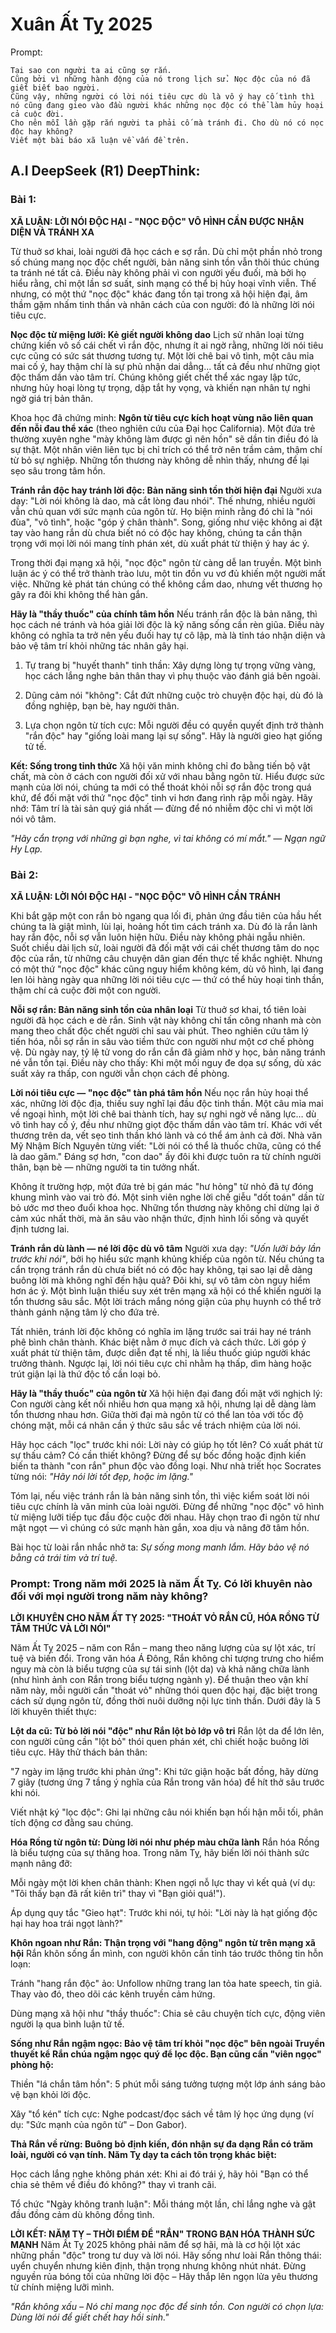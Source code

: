 # Xuân Ất Tỵ 2025
Prompt:

```
Tại sao con người ta ai cũng sợ rắn.
Cũng bởi vì những hành động của nó trong lịch sử. Nọc độc của nó đã giết biết bao người.
Cũng vậy, những người có lời nói tiêu cực dù là vô ý hay cố tình thì nó cũng đang gieo vào đầu người khác những nọc độc có thể làm hủy hoại cả cuộc đời. 
Cho nên mỗi lần gặp rắn người ta phải cố mà tránh đi. Cho dù nó có nọc độc hay không?
Viết một bài báo xã luận về vấn đề trên.
```

## A.I DeepSeek (R1) DeepThink:

### Bài 1:

**XÃ LUẬN: LỜI NÓI ĐỘC HẠI - "NỌC ĐỘC" VÔ HÌNH CẦN ĐƯỢC NHẬN DIỆN VÀ TRÁNH XA**

Từ thuở sơ khai, loài người đã học cách e sợ rắn. Dù chỉ một phần nhỏ trong số chúng mang nọc độc chết người, bản năng sinh tồn vẫn thôi thúc chúng ta tránh né tất cả. Điều này không phải vì con người yếu đuối, mà bởi họ hiểu rằng, chỉ một lần sơ suất, sinh mạng có thể bị hủy hoại vĩnh viễn. Thế nhưng, có một thứ "nọc độc" khác đang tồn tại trong xã hội hiện đại, âm thầm gặm nhấm tinh thần và nhân cách của con người: đó là những lời nói tiêu cực.

**Nọc độc từ miệng lưỡi: Kẻ giết người không dao**
Lịch sử nhân loại từng chứng kiến vô số cái chết vì rắn độc, nhưng ít ai ngờ rằng, những lời nói tiêu cực cũng có sức sát thương tương tự. Một lời chê bai vô tình, một câu mỉa mai cố ý, hay thậm chí là sự phủ nhận dai dẳng... tất cả đều như những giọt độc thấm dần vào tâm trí. Chúng không giết chết thể xác ngay lập tức, nhưng hủy hoại lòng tự trọng, dập tắt hy vọng, và khiến nạn nhân tự nghi ngờ giá trị bản thân.

Khoa học đã chứng minh: **Ngôn từ tiêu cực kích hoạt vùng não liên quan đến nỗi đau thể xác** (theo nghiên cứu của Đại học California). Một đứa trẻ thường xuyên nghe "mày không làm được gì nên hồn" sẽ dần tin điều đó là sự thật. Một nhân viên liên tục bị chỉ trích có thể trở nên trầm cảm, thậm chí từ bỏ sự nghiệp. Những tổn thương này không dễ nhìn thấy, nhưng để lại sẹo sâu trong tâm hồn.

**Tránh rắn độc hay tránh lời độc: Bản năng sinh tồn thời hiện đại**
Người xưa dạy: "Lời nói không là dao, mà cắt lòng đau nhói". Thế nhưng, nhiều người vẫn chủ quan với sức mạnh của ngôn từ. Họ biện minh rằng đó chỉ là "nói đùa", "vô tình", hoặc "góp ý chân thành". Song, giống như việc không ai đặt tay vào hang rắn dù chưa biết nó có độc hay không, chúng ta cần thận trọng với mọi lời nói mang tính phán xét, dù xuất phát từ thiện ý hay ác ý.

Trong thời đại mạng xã hội, "nọc độc" ngôn từ càng dễ lan truyền. Một bình luận ác ý có thể trở thành trào lưu, một tin đồn vu vơ đủ khiến một người mất việc. Những kẻ phát tán chúng có thể không cầm dao, nhưng vết thương họ gây ra đôi khi không thể hàn gắn.

**Hãy là "thầy thuốc" của chính tâm hồn**
Nếu tránh rắn độc là bản năng, thì học cách né tránh và hóa giải lời độc là kỹ năng sống cần rèn giũa. Điều này không có nghĩa ta trở nên yếu đuối hay tự cô lập, mà là tỉnh táo nhận diện và bảo vệ tâm trí khỏi những tác nhân gây hại.

1. Tự trang bị "huyết thanh" tinh thần: Xây dựng lòng tự trọng vững vàng, học cách lắng nghe bản thân thay vì phụ thuộc vào đánh giá bên ngoài.

2. Dũng cảm nói "không": Cắt đứt những cuộc trò chuyện độc hại, dù đó là đồng nghiệp, bạn bè, hay người thân.

3. Lựa chọn ngôn từ tích cực: Mỗi người đều có quyền quyết định trở thành "rắn độc" hay "giống loài mang lại sự sống". Hãy là người gieo hạt giống tử tế.

**Kết: Sống trong tỉnh thức**
Xã hội văn minh không chỉ đo bằng tiến bộ vật chất, mà còn ở cách con người đối xử với nhau bằng ngôn từ. Hiểu được sức mạnh của lời nói, chúng ta mới có thể thoát khỏi nỗi sợ rắn độc trong quá khứ, để đối mặt với thứ "nọc độc" tinh vi hơn đang rình rập mỗi ngày. Hãy nhớ: Tâm trí là tài sản quý giá nhất — đừng để nó nhiễm độc chỉ vì một lời nói vô tâm.

*"Hãy cẩn trọng với những gì bạn nghe, vì tai không có mí mắt." — Ngạn ngữ Hy Lạp.*

### Bài 2:

**XÃ LUẬN: LỜI NÓI ĐỘC HẠI - "NỌC ĐỘC" VÔ HÌNH CẦN TRÁNH**

Khi bắt gặp một con rắn bò ngang qua lối đi, phản ứng đầu tiên của hầu hết chúng ta là giật mình, lùi lại, hoảng hốt tìm cách tránh xa. Dù đó là rắn lành hay rắn độc, nỗi sợ vẫn luôn hiện hữu. Điều này không phải ngẫu nhiên. Suốt chiều dài lịch sử, loài người đã đối mặt với cái chết thương tâm do nọc độc của rắn, từ những câu chuyện dân gian đến thực tế khắc nghiệt. Nhưng có một thứ "nọc độc" khác cũng nguy hiểm không kém, dù vô hình, lại đang len lỏi hàng ngày qua những lời nói tiêu cực — thứ có thể hủy hoại tinh thần, thậm chí cả cuộc đời một con người.

**Nỗi sợ rắn: Bản năng sinh tồn của nhân loại**
Từ thuở sơ khai, tổ tiên loài người đã học cách e dè rắn. Sinh vật này không chỉ tấn công nhanh mà còn mang theo chất độc chết người chỉ sau vài phút. Theo nghiên cứu tâm lý tiến hóa, nỗi sợ rắn in sâu vào tiềm thức con người như một cơ chế phòng vệ. Dù ngày nay, tỷ lệ tử vong do rắn cắn đã giảm nhờ y học, bản năng tránh né vẫn tồn tại. Điều này cho thấy: Khi một mối nguy đe dọa sự sống, dù xác suất xảy ra thấp, con người vẫn chọn cách đề phòng.

**Lời nói tiêu cực — "nọc độc" tàn phá tâm hồn**
Nếu nọc rắn hủy hoại thể xác, những lời độc địa, thiếu suy nghĩ lại đầu độc tinh thần. Một câu mỉa mai về ngoại hình, một lời chê bai thành tích, hay sự nghi ngờ về năng lực… dù vô tình hay cố ý, đều như những giọt độc thấm dần vào tâm trí. Khác với vết thương trên da, vết sẹo tinh thần khó lành và có thể ám ảnh cả đời. Nhà văn Mỹ Nhậm Bích Nguyên từng viết: "Lời nói có thể là thuốc chữa, cũng có thể là dao găm." Đáng sợ hơn, "con dao" ấy đôi khi được tuôn ra từ chính người thân, bạn bè — những người ta tin tưởng nhất.

Không ít trường hợp, một đứa trẻ bị gán mác "hư hỏng" từ nhỏ đã tự đóng khung mình vào vai trò đó. Một sinh viên nghe lời chế giễu "dốt toán" dần từ bỏ ước mơ theo đuổi khoa học. Những tổn thương này không chỉ dừng lại ở cảm xúc nhất thời, mà ăn sâu vào nhận thức, định hình lối sống và quyết định tương lai.

**Tránh rắn dù lành — né lời độc dù vô tâm**
Người xưa dạy: *"Uốn lưỡi bảy lần trước khi nói"*, bởi họ hiểu sức mạnh khủng khiếp của ngôn từ. Nếu chúng ta cẩn trọng tránh rắn dù chưa biết nó có độc hay không, tại sao lại dễ dàng buông lời mà không nghĩ đến hậu quả? Đôi khi, sự vô tâm còn nguy hiểm hơn ác ý. Một bình luận thiếu suy xét trên mạng xã hội có thể khiến người lạ tổn thương sâu sắc. Một lời trách mắng nóng giận của phụ huynh có thể trở thành gánh nặng tâm lý cho đứa trẻ.

Tất nhiên, tránh lời độc không có nghĩa im lặng trước sai trái hay né tránh phê bình chân thành. Khác biệt nằm ở mục đích và cách thức. Lời góp ý xuất phát từ thiện tâm, được diễn đạt tế nhị, là liều thuốc giúp người khác trưởng thành. Ngược lại, lời nói tiêu cực chỉ nhằm hạ thấp, dìm hàng hoặc trút giận lại là thứ độc tố cần loại bỏ.

**Hãy là "thầy thuốc" của ngôn từ**
Xã hội hiện đại đang đối mặt với nghịch lý: Con người càng kết nối nhiều hơn qua mạng xã hội, nhưng lại dễ dàng làm tổn thương nhau hơn. Giữa thời đại mà ngôn từ có thể lan tỏa với tốc độ chóng mặt, mỗi cá nhân cần ý thức sâu sắc về trách nhiệm của lời nói.

Hãy học cách "lọc" trước khi nói: Lời này có giúp họ tốt lên? Có xuất phát từ sự thấu cảm? Có cần thiết không? Đừng để sự bốc đồng hoặc định kiến biến ta thành "con rắn" phun độc vào đồng loại. Như nhà triết học Socrates từng nói: *"Hãy nói lời tốt đẹp, hoặc im lặng."*

Tóm lại, nếu việc tránh rắn là bản năng sinh tồn, thì việc kiểm soát lời nói tiêu cực chính là văn minh của loài người. Đừng để những "nọc độc" vô hình từ miệng lưỡi tiếp tục đầu độc cuộc đời nhau. Hãy chọn trao đi ngôn từ như mật ngọt — vì chúng có sức mạnh hàn gắn, xoa dịu và nâng đỡ tâm hồn.

Bài học từ loài rắn nhắc nhở ta: *Sự sống mong manh lắm. Hãy bảo vệ nó bằng cả trái tim và trí tuệ.*

### Prompt: Trong năm mới 2025 là năm Ất Tỵ. Có lời khuyên nào đối với mọi người trong năm này không?

**LỜI KHUYÊN CHO NĂM ẤT TỴ 2025:
"THOÁT VỎ RẮN CŨ, HÓA RỒNG TỪ TÂM THỨC VÀ LỜI NÓI"**

Năm Ất Tỵ 2025 – năm con Rắn – mang theo năng lượng của sự lột xác, trí tuệ và biến đổi. Trong văn hóa Á Đông, Rắn không chỉ tượng trưng cho hiểm nguy mà còn là biểu tượng của sự tái sinh (lột da) và khả năng chữa lành (như hình ảnh con Rắn trong biểu tượng ngành y). Để thuận theo vận khí năm này, mỗi người cần "thoát vỏ" những thói quen độc hại, đặc biệt trong cách sử dụng ngôn từ, đồng thời nuôi dưỡng nội lực tinh thần. Dưới đây là 5 lời khuyên thiết thực:

**Lột da cũ: Từ bỏ lời nói "độc" như Rắn lột bỏ lớp vô tri**
Rắn lột da để lớn lên, con người cũng cần "lột bỏ" thói quen phán xét, chì chiết hoặc buông lời tiêu cực. Hãy thử thách bản thân:

"7 ngày im lặng trước khi phản ứng": Khi tức giận hoặc bất đồng, hãy dừng 7 giây (tương ứng 7 tầng ý nghĩa của Rắn trong văn hóa) để hít thở sâu trước khi nói.

Viết nhật ký "lọc độc": Ghi lại những câu nói khiến bạn hối hận mỗi tối, phân tích động cơ đằng sau chúng.


**Hóa Rồng từ ngôn từ: Dùng lời nói như phép màu chữa lành**
Rắn hóa Rồng là biểu tượng của sự thăng hoa. Trong năm Tỵ, hãy biến lời nói thành sức mạnh nâng đỡ:

Mỗi ngày một lời khen chân thành: Khen ngợi nỗ lực thay vì kết quả (ví dụ: "Tôi thấy bạn đã rất kiên trì" thay vì "Bạn giỏi quá!").

Áp dụng quy tắc "Gieo hạt": Trước khi nói, tự hỏi: "Lời này là hạt giống độc hại hay hoa trái ngọt lành?"


**Khôn ngoan như Rắn: Thận trọng với "hang động" ngôn từ trên mạng xã hội**
Rắn khôn sống ẩn mình, con người khôn cần tỉnh táo trước thông tin hỗn loạn:

Tránh "hang rắn độc" ảo: Unfollow những trang lan tỏa hate speech, tin giả. Thay vào đó, theo dõi các kênh truyền cảm hứng.

Dùng mạng xã hội như "thầy thuốc": Chia sẻ câu chuyện tích cực, động viên người lạ qua bình luận tử tế.


**Sống như Rắn ngậm ngọc: Bảo vệ tâm trí khỏi "nọc độc" bên ngoài
Truyền thuyết kể Rắn chúa ngậm ngọc quý để lọc độc. Bạn cũng cần "viên ngọc" phòng hộ:**

Thiền "lá chắn tâm hồn": 5 phút mỗi sáng tưởng tượng một lớp ánh sáng bảo vệ bạn khỏi lời độc.

Xây "tổ kén" tích cực: Nghe podcast/đọc sách về tâm lý học ứng dụng (ví dụ: "Sức mạnh của ngôn từ" – Don Gabor).


**Thả Rắn về rừng: Buông bỏ định kiến, đón nhận sự đa dạng
Rắn có trăm loài, người có vạn tính. Năm Tỵ dạy ta cách tôn trọng khác biệt:**

Học cách lắng nghe không phán xét: Khi ai đó trái ý, hãy hỏi "Bạn có thể chia sẻ thêm về điều đó không?" thay vì tranh cãi.

Tổ chức "Ngày không tranh luận": Mỗi tháng một lần, chỉ lắng nghe và gật đầu đồng cảm dù không đồng tình.


**LỜI KẾT: NĂM TỴ – THỜI ĐIỂM ĐỂ "RẮN" TRONG BẠN HÓA THÀNH SỨC MẠNH**
Năm Ất Tỵ 2025 không phải năm để sợ hãi, mà là cơ hội lột xác những phần "độc" trong tư duy và lời nói. Hãy sống như loài Rắn thông thái: uyển chuyển nhưng kiên định, thận trọng nhưng không nhút nhát. Đừng nguyền rủa bóng tối của những lời độc – Hãy thắp lên ngọn lửa yêu thương từ chính miệng lưỡi mình.

*"Rắn không xấu – Nó chỉ mang nọc độc để sinh tồn.
Con người có chọn lựa: Dùng lời nói để giết chết hay hồi sinh."*
